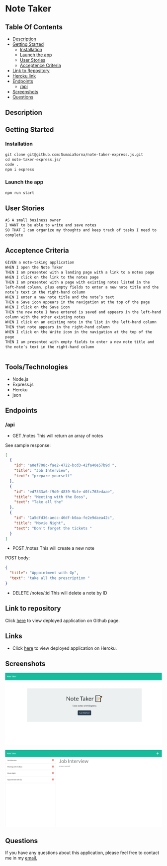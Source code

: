 # Note Taker

## Table Of Contents

- [Description](#description)
- [Getting Started](#getting-started)
  - [Installation](#installation)
  - [Launch the app](#launch-the-app)
  - [User Stories](#user-stories)
  - [Acceptence Criteria](#acceptence-criteria)
- [Link to Repository](#link-to-repository)
- [Heroku link](#heroku-link)
- [Endpoints](#endpoints)
  - [/api](#api)
- [Screenshots](#screenshots)
- [Questions](#questions)

## Description

## Getting Started

### Installation

```
git clone git@github.com:SumaiaSorna/note-taker-express.js.git
cd note-taker-express.js/
code .
npm i express
```

### Launch the app

```
npm run start
```

## User Stories

```
AS A small business owner
I WANT to be able to write and save notes
SO THAT I can organize my thoughts and keep track of tasks I need to complete
```

## Acceptence Criteria

```
GIVEN a note-taking application
WHEN I open the Note Taker
THEN I am presented with a landing page with a link to a notes page
WHEN I click on the link to the notes page
THEN I am presented with a page with existing notes listed in the left-hand column, plus empty fields to enter a new note title and the note’s text in the right-hand column
WHEN I enter a new note title and the note’s text
THEN a Save icon appears in the navigation at the top of the page
WHEN I click on the Save icon
THEN the new note I have entered is saved and appears in the left-hand column with the other existing notes
WHEN I click on an existing note in the list in the left-hand column
THEN that note appears in the right-hand column
WHEN I click on the Write icon in the navigation at the top of the page
THEN I am presented with empty fields to enter a new note title and the note’s text in the right-hand column


```

## Tools/Technologies

- Node.js
- Express.js
- Heroku
- json

## Endpoints

### /api

- GET /notes
  This will return an array of notes

See sample response:

```json
[
  {
    "id": "a0ef708c-fae2-4722-bcd3-42fa40e57b9d ",
    "title": "Job Interview",
    "text": "prepare yourself"
  },
  {
    "id": "ed7333a6-f9d0-4839-9bfe-d0fc763edaae",
    "title": "Meeting with the Boss",
    "text": "Take all the"
  },
  {
    "id": "1a5dfd36-aecc-46df-b0aa-fe2e9daea42c",
    "title": "Movie Night",
    "text": "Don't forget the tickets "
  }
]
```

- POST /notes
  This will create a new note

POST body:

```json
{
  "title": "Appointment with Gp",
  "text": "take all the prescription "
}
```

- DELETE /notes/:id
  This will delete a note by ID

## Link to repository

Click [here](#) to view deployed application on Github page.

## Links

- Click [here](#) to view deployed application on Heroku.

## Screenshots

![screenshot of generated html](./assets/images/Note-Taker-landing-page.png)

![screenshot of generated html](./assets/images/Note-Taker.png)

## Questions

If you have any questions about this application, please feel free to contact me in my <a href="mailto:sorna.sumaia@gmail.com">email.</a>
